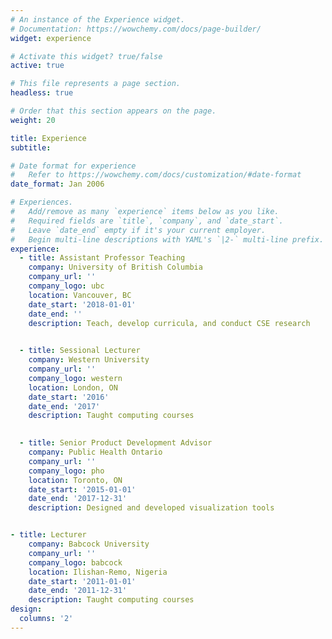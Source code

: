 ```yaml
---
# An instance of the Experience widget.
# Documentation: https://wowchemy.com/docs/page-builder/
widget: experience

# Activate this widget? true/false
active: true

# This file represents a page section.
headless: true

# Order that this section appears on the page.
weight: 20

title: Experience
subtitle:

# Date format for experience
#   Refer to https://wowchemy.com/docs/customization/#date-format
date_format: Jan 2006

# Experiences.
#   Add/remove as many `experience` items below as you like.
#   Required fields are `title`, `company`, and `date_start`.
#   Leave `date_end` empty if it's your current employer.
#   Begin multi-line descriptions with YAML's `|2-` multi-line prefix.
experience:
  - title: Assistant Professor Teaching
    company: University of British Columbia
    company_url: ''
    company_logo: ubc
    location: Vancouver, BC
    date_start: '2018-01-01'
    date_end: ''
    description: Teach, develop curricula, and conduct CSE research

        
  - title: Sessional Lecturer
    company: Western University
    company_url: ''
    company_logo: western
    location: London, ON
    date_start: '2016'
    date_end: '2017'
    description: Taught computing courses

        
  - title: Senior Product Development Advisor
    company: Public Health Ontario
    company_url: ''
    company_logo: pho
    location: Toronto, ON
    date_start: '2015-01-01'
    date_end: '2017-12-31'
    description: Designed and developed visualization tools


- title: Lecturer
    company: Babcock University
    company_url: ''
    company_logo: babcock
    location: Ilishan-Remo, Nigeria
    date_start: '2011-01-01'
    date_end: '2011-12-31'
    description: Taught computing courses
design:
  columns: '2'
---
```

